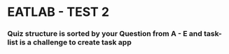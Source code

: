 # EATLAB - TEST 2

### Quiz structure is sorted by your Question from A - E and task-list is a challenge to create task app
